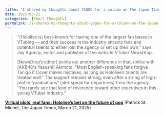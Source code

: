 ```yaml
---
title: "I shared my thoughts about YAGOO for a column on The Japan Times"
date: 2025-03-21
categories: [Short Thoughts]
permalink: /i-shared-my-thoughts-about-yagoo-for-a-column-on-the-japan-times
---
```


> “(Hololive is) best-known for having one of the largest fan bases in VTubing — and their success in the industry attracts fans and potential talents to either join the agency or set up their own,” says Jay Agonoy, editor and publisher of the website VTuber NewsDrop.
> 
> \[NewsDrop’s editor\] points out another difference in that, unlike with \[AKB48's Yasushi\] Akimoto, “Most English-speaking fans forgive Tanigo if Cover makes mistakes, as long as Hololive’s talents are treated well.” The support remains strong, even after a string of high-profile “graduations” (idol-speak for departures) from the agency. “You rarely see that kind of reverence toward other executives in this young VTuber industry.”

[**Virtual idols, real fans: Hololive’s bet on the future of pop**](https://www.japantimes.co.jp/culture/2025/03/21/music/vtubers-hololive-motoaki-tanigo/) (Patrick St. Michel, The Japan Times, March 21, 2025)
